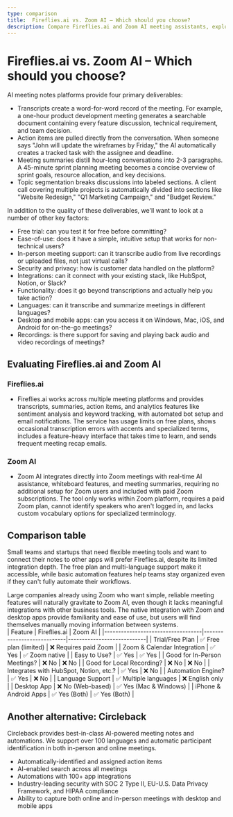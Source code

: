 ```yaml
---
type: comparison
title:  Fireflies.ai vs. Zoom AI – Which should you choose?
description: Compare Fireflies.ai and Zoom AI meeting assistants, explore their key features, pricing, and discover Circleback as an alternative solution for meeting transcription.
---
```


# Fireflies.ai vs. Zoom AI – Which should you choose?  
AI meeting notes platforms provide four primary deliverables:  
  
* Transcripts create a word-for-word record of the meeting. For example, a one-hour product development meeting generates a searchable document containing every feature discussion, technical requirement, and team decision.  
* Action items are pulled directly from the conversation. When someone says "John will update the wireframes by Friday," the AI automatically creates a tracked task with the assignee and deadline.  
* Meeting summaries distill hour-long conversations into 2-3 paragraphs. A 45-minute sprint planning meeting becomes a concise overview of sprint goals, resource allocation, and key decisions.  
* Topic segmentation breaks discussions into labeled sections. A client call covering multiple projects is automatically divided into sections like "Website Redesign," "Q1 Marketing Campaign," and "Budget Review."  
  
In addition to the quality of these deliverables, we'll want to look at a number of other key factors:  
  
* Free trial: can you test it for free before committing?  
* Ease-of-use: does it have a simple, intuitive setup that works for non-technical users?  
* In-person meeting support: can it transcribe audio from live recordings or uploaded files, not just virtual calls?  
* Security and privacy: how is customer data handled on the platform?  
* Integrations: can it connect with your existing stack, like HubSpot, Notion, or Slack?  
* Functionality: does it go beyond transcriptions and actually help you take action?  
* Languages: can it transcribe and summarize meetings in different languages?  
* Desktop and mobile apps: can you access it on Windows, Mac, iOS, and Android for on-the-go meetings?  
* Recordings: is there support for saving and playing back audio and video recordings of meetings?    
## Evaluating Fireflies.ai and Zoom AI  
### Fireflies.ai
* Fireflies.ai works across multiple meeting platforms and provides transcripts, summaries, action items, and analytics features like sentiment analysis and keyword tracking, with automated bot setup and email notifications. The service has usage limits on free plans, shows occasional transcription errors with accents and specialized terms, includes a feature-heavy interface that takes time to learn, and sends frequent meeting recap emails.

### Zoom AI
* Zoom AI integrates directly into Zoom meetings with real-time AI assistance, whiteboard features, and meeting summaries, requiring no additional setup for Zoom users and included with paid Zoom subscriptions. The tool only works within Zoom platform, requires a paid Zoom plan, cannot identify speakers who aren't logged in, and lacks custom vocabulary options for specialized terminology.  
## Comparison table    
Small teams and startups that need flexible meeting tools and want to connect their notes to other apps will prefer Fireflies.ai, despite its limited integration depth. The free plan and multi-language support make it accessible, while basic automation features help teams stay organized even if they can't fully automate their workflows.

Large companies already using Zoom who want simple, reliable meeting features will naturally gravitate to Zoom AI, even though it lacks meaningful integrations with other business tools. The native integration with Zoom and desktop apps provide familiarity and ease of use, but users will find themselves manually moving information between systems.  
| Feature                           | Fireflies.ai               | Zoom AI                    |
|-----------------------------------|----------------------------|----------------------------|
| Trial/Free Plan                   | ✅ Free plan (limited)      | ❌ Requires paid Zoom       |
| Zoom & Calendar Integration       | ✅ Yes                     | ✅ Zoom native              |
| Easy to Use?                      | ✅ Yes                     | ✅ Yes                      |
| Good for In-Person Meetings?      | ❌ No                      | ❌ No                       |
| Good for Local Recording?         | ❌ No                      | ❌ No                       |
| Integrates with HubSpot, Notion, etc.? | ✅ Yes                | ❌ No                       |
| Automation Engine?                | ✅ Yes                     | ❌ No                       |
| Language Support                  | ✅ Multiple languages      | ❌ English only             |
| Desktop App                       | ❌ No (Web-based)          | ✅ Yes (Mac & Windows)      |
| iPhone & Android Apps             | ✅ Yes (Both)              | ✅ Yes (Both)               |  
## Another alternative: Circleback  
Circleback provides best-in-class AI-powered meeting notes and automations. We support over 100 languages and automatic participant identification in both in-person and online meetings.  
  
* Automatically-identified and assigned action items  
* AI-enabled search across all meetings  
* Automations with 100+ app integrations  
* Industry-leading security with SOC 2 Type II, EU-U.S. Data Privacy Framework, and HIPAA compliance  
* Ability to capture both online and in-person meetings with desktop and mobile apps  